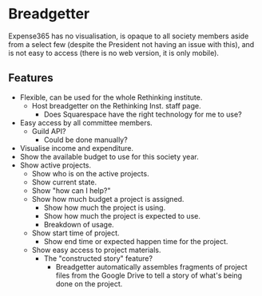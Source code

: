 # Breadgetter
Expense365 has no visualisation, is opaque to all society members aside from a select few (despite the President not having an issue with this), and is not easy to access (there is no web version, it is only mobile).

## Features
- Flexible, can be used for the whole Rethinking institute.
    * Host breadgetter on the Rethinking Inst. staff page.
        * Does Squarespace have the right technology for me to use?
- Easy access by all committee members.
    * Guild API?
        * Could be done manually?
- Visualise income and expenditure.
- Show the available budget to use for this society year.
- Show active projects.
    - Show who is on the active projects.
    - Show current state.
    - Show "how can I help?"
    - Show how much budget a project is assigned.
        - Show how much the project is using.
        - Show how much the project is expected to use.
        - Breakdown of usage.
    - Show start time of project.
        - Show end time or expected happen time for the project.
    - Show easy access to project materials.
        - The "constructed story" feature?
            - Breadgetter automatically assembles fragments of project files from the Google Drive to tell a story of what's being done on the project.